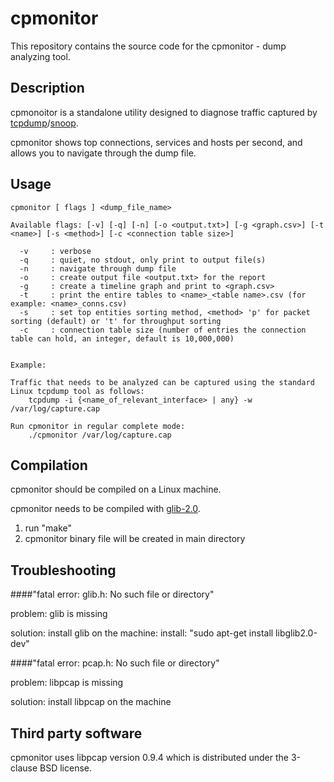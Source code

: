 # cpmonitor

This repository contains the source code for the cpmonitor - dump analyzing tool.


## Description

cpmonoitor is a standalone utility designed to diagnose traffic captured by [tcpdump](www.tcpdump.org)/[snoop](http://snoopwpf.codeplex.com/).

cpmonitor shows top connections, services and hosts per second, and allows you to navigate through the dump file. 


## Usage

    cpmonitor [ flags ] <dump_file_name>

    Available flags: [-v] [-q] [-n] [-o <output.txt>] [-g <graph.csv>] [-t <name>] [-s <method>] [-c <connection table size>]

      -v     : verbose
      -q     : quiet, no stdout, only print to output file(s)
      -n     : navigate through dump file
      -o     : create output file <output.txt> for the report
      -g     : create a timeline graph and print to <graph.csv>
      -t     : print the entire tables to <name>_<table name>.csv (for example: <name>_conns.csv)
      -s     : set top entities sorting method, <method> 'p' for packet sorting (default) or 't' for throughput sorting
      -c     : connection table size (number of entries the connection table can hold, an integer, default is 10,000,000)


	Example:

	Traffic that needs to be analyzed can be captured using the standard Linux tcpdump tool as follows:
		tcpdump -i {<name_of_relevant_interface> | any} -w /var/log/capture.cap

	Run cpmonitor in regular complete mode:
		./cpmonitor /var/log/capture.cap

  
## Compilation

cpmonitor should be compiled on a Linux machine.

cpmonitor needs to be compiled with [glib-2.0](https://developer.gnome.org/glib/).

1. run "make"
2. cpmonitor binary file will be created in main directory


## Troubleshooting

####"fatal error: glib.h: No such file or directory"

problem: glib is missing

solution: install glib on the machine: install: "sudo apt-get install libglib2.0-dev"



####"fatal error: pcap.h: No such file or directory"

problem: libpcap is missing

solution: install libpcap on the machine


## Third party software

cpmonitor uses libpcap version 0.9.4 which is distributed under the 3-clause BSD license.
